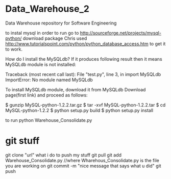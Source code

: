 Data_Warehouse_2
================

Data Warehouse repository for Software Engineering

to instal mysql in order to run go to 
http://sourceforge.net/projects/mysql-python/
download package
Chris used 
http://www.tutorialspoint.com/python/python_database_access.htm
to get it to work.

How do I install the MySQLdb?
If it produces following result then it means MySQLdb module is not installed:

Traceback (most recent call last):
  File "test.py", line 3, in <module>
    import MySQLdb
ImportError: No module named MySQLdb

To install MySQLdb module, download it from MySQLdb Download page(first link) and proceed as follows:

$ gunzip MySQL-python-1.2.2.tar.gz
$ tar -xvf MySQL-python-1.2.2.tar
$ cd MySQL-python-1.2.2
$ python setup.py build
$ python setup.py install

to run
python Warehouse_Consolidate.py

git stuff
==========
git clone "url"
what i do to push my stuff
git pull
git add Warehouse_Consolidate.py //where Wharehous_Consolidate.py is the file you are working on
git commit -m "nice message that says what u did"
git push

